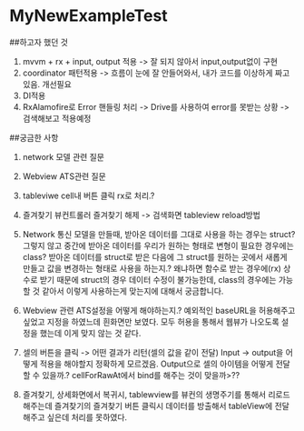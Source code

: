 # MyNewExampleTest

##하고자 했던 것
1. mvvm + rx + input, output 적용 -> 잘 되지 않아서 input,output없이 구현
2. coordinator 패턴적용 -> 흐름이 눈에 잘 안들어와서, 내가 코드를 이상하게 짜고있음. 개선필요
3. DI적용 
4. RxAlamofire로 Error 핸들링 처리 -> Drive를 사용하여 error를 못받는 상황 -> 검색해보고 적용예정


##궁금한 사항
1. network 모델 관련 질문
2. Webview ATS관련 질문
3. tableviwe cell내 버튼 클릭 rx로 처리.?
4. 즐겨찾기 뷰컨트롤러 즐겨찾기 해제 -> 검색화면 tableview reload방법



1. Network 통신 모델을 만들때, 받아온 데이터를 그대로 사용을 하는 경우는 struct?
그렇지 않고 중간에 받아온 데이터를 우리가 원하는 형태로 변형이 필요한 경우에는 class?
받아온 데이터를 struct로 받은 다음에 그 struct를 원하는 곳에서 새롭게 만들고 값을 변경하는 형태로 사용을 하는지.? 왜냐하면 함수로 받는 경우에(rx) 상수로 받기 때문에 struct의 경우 데이터 수정이 불가능한데, class의 경우에는 가능할 것 같아서 이렇게 사용하는게 맞는지에 대해서 궁금합니다.

2. Webview 관련 ATS설정을 어떻게 해야하는지.?
예외적인 baseURL을 허용해주고 싶었고 지정을 하였느데 흰화면만 보였다.
모두 허용을 통해서 웹뷰가 나오도록 설정을 했는데 이게 맞지 않는 것 같다.


3. 셀의 버튼을 클릭 -> 어떤 결과가 리턴(셀의 값을 같이 전달)
Input -> output을 어떻게 적용을 해야할지 정확하게 모르겠음.
Output으로 셀의 아이템을 어떻게 전달할 수 있을까.? 
cellForRawAt에서 bind를 해주는 것이 맞을까>??

4. 즐겨찾기, 상세화면에서 복귀시, tablewview를 뷰컨의 생명주기를 통해서 리로드해주는데
즐겨찾기의 즐겨찾기 버튼 클릭시 데이터를 방출해서 tableView에 전달해주고 싶은데 처리를  못하였다.

